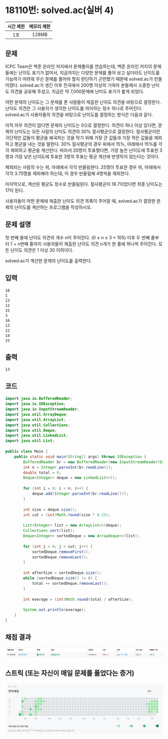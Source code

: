 # 18110번: solved.ac(실버 4)

| 시간 제한 | 메모리 제한 |
|:-----:|:------:|
|  1초   | 128MB  |

## 문제

ICPC Team은 백준 온라인 저지에서 문제풀이를 연습하는데, 백준 온라인 저지의 문제들에는 난이도 표기가 없어서, 지금까지는 다양한 문제를 풀어 보고 싶더라도 난이도를 가늠하기 어려워 무슨 문제를 풀어야 할지
판단하기 곤란했기 때문에 solved.ac가 만들어졌다. solved.ac가 생긴 이후 전국에서 200명 이상의 기여자 분들께서 소중한 난이도 의견을 공유해 주셨고, 지금은 약 7,000문제에 난이도 표기가 붙게
되었다.

어떤 문제의 난이도는 그 문제를 푼 사람들이 제출한 난이도 의견을 바탕으로 결정한다. 난이도 의견은 그 사용자가 생각한 난이도를 의미하는 정수 하나로 주어진다. solved.ac가 사용자들의 의견을 바탕으로 난이도를
결정하는 방식은 다음과 같다.

아직 아무 의견이 없다면 문제의 난이도는 0으로 결정한다.
의견이 하나 이상 있다면, 문제의 난이도는 모든 사람의 난이도 의견의 30% 절사평균으로 결정한다.
절사평균이란 극단적인 값들이 평균을 왜곡하는 것을 막기 위해 가장 큰 값들과 가장 작은 값들을 제외하고 평균을 내는 것을 말한다. 30% 절사평균의 경우 위에서 15%, 아래에서 15%를 각각 제외하고 평균을
계산한다. 따라서 20명이 투표했다면, 가장 높은 난이도에 투표한 3명과 가장 낮은 난이도에 투표한 3명의 투표는 평균 계산에 반영하지 않는다는 것이다.

제외되는 사람의 수는 위, 아래에서 각각 반올림한다. 25명이 투표한 경우 위, 아래에서 각각 3.75명을 제외해야 하는데, 이 경우 반올림해 4명씩을 제외한다.

마지막으로, 계산된 평균도 정수로 반올림된다. 절사평균이 16.7이었다면 최종 난이도는 17이 된다.

사용자들이 어떤 문제에 제출한 난이도 의견 목록이 주어질 때, solved.ac가 결정한 문제의 난이도를 계산하는 프로그램을 작성하시오.

## 문제 설명

첫 번째 줄에 난이도 의견의 개수 n이 주어진다. (0 ≤ n ≤ 3 × 105)
이후 두 번째 줄부터 1 + n번째 줄까지 사용자들이 제출한 난이도 의견 n개가 한 줄에 하나씩 주어진다. 모든 난이도 의견은 1 이상 30 이하이다.

solved.ac가 계산한 문제의 난이도를 출력한다.
## 입력

```
10
1
13
12
15
3
16
13
12
14
15
```

## 출력

```
13
```

## 코드

```java
import java.io.BufferedReader;
import java.io.IOException;
import java.io.InputStreamReader;
import java.util.ArrayDeque;
import java.util.ArrayList;
import java.util.Collections;
import java.util.Deque;
import java.util.LinkedList;
import java.util.List;

public class Main {
    public static void main(String[] args) throws IOException {
        BufferedReader br = new BufferedReader(new InputStreamReader(System.in));
        int n = Integer.parseInt(br.readLine());
        double total = 0;
        Deque<Integer> deque = new LinkedList<>();

        for (int i = 0; i < n; i++) {
            deque.add(Integer.parseInt(br.readLine()));
        }

        int size = deque.size();
        int cut = (int)Math.round(size * 0.15);

        List<Integer> list = new ArrayList<>(deque);
        Collections.sort(list);
        Deque<Integer> sortedDeque = new ArrayDeque<>(list);

        for (int j = 0; j < cut; j++) {
            sortedDeque.removeFirst();
            sortedDeque.removeLast();
        }

        int afterSize = sortedDeque.size();
        while (sortedDeque.size() != 0) {
            total += sortedDeque.removeLast();
        }

        int everage = (int)Math.round(total / afterSize);

        System.out.println(everage);
    }
}


```

## 채점 결과
![img.png](img.png)

## 스트릭 (또는 자신이 매일 문제를 풀었다는 증거)
![img_1.png](img_1.png)